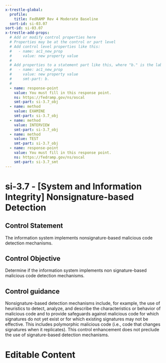 ```yaml
---
x-trestle-global:
  profile:
    title: FedRAMP Rev 4 Moderate Baseline
  sort-id: si-03.07
sort-id: si-03.07
x-trestle-add-props:
  # Add or modify control properties here
  # Properties may be at the control or part level
  # Add control level properties like this:
  #   - name: ac1_new_prop
  #     value: new property value
  #
  # Add properties to a statement part like this, where "b." is the label of the target statement part
  #   - name: ac1_new_prop
  #     value: new property value
  #     smt-part: b.
  #
  - name: response-point
    value: You must fill in this response point.
    ns: https://fedramp.gov/ns/oscal
    smt-part: si-3.7_obj
  - name: method
    value: EXAMINE
    smt-part: si-3.7_obj
  - name: method
    value: INTERVIEW
    smt-part: si-3.7_obj
  - name: method
    value: TEST
    smt-part: si-3.7_obj
  - name: response-point
    value: You must fill in this response point.
    ns: https://fedramp.gov/ns/oscal
    smt-part: si-3.7_smt
---
```


# si-3.7 - \[System and Information Integrity\] Nonsignature-based Detection

## Control Statement

The information system implements nonsignature-based malicious code detection mechanisms.

## Control Objective

Determine if the information system implements non signature-based malicious code detection mechanisms.

## Control guidance

Nonsignature-based detection mechanisms include, for example, the use of heuristics to detect, analyze, and describe the characteristics or behavior of malicious code and to provide safeguards against malicious code for which signatures do not yet exist or for which existing signatures may not be effective. This includes polymorphic malicious code (i.e., code that changes signatures when it replicates). This control enhancement does not preclude the use of signature-based detection mechanisms.

# Editable Content

<!-- Make additions and edits below -->
<!-- The above represents the contents of the control as received by the profile, prior to additions. -->
<!-- If the profile makes additions to the control, they will appear below. -->
<!-- The above markdown may not be edited but you may edit the content below, and/or introduce new additions to be made by the profile. -->
<!-- If there is a yaml header at the top, parameter values may be edited. Use --set-parameters to incorporate the changes during assembly. -->
<!-- The content here will then replace what is in the profile for this control, after running profile-assemble. -->
<!-- The added parts in the profile for this control are below.  You may edit them and/or add new ones. -->
<!-- Each addition must have a heading either of the form ## Control my_addition_name -->
<!-- or ## Part a. (where the a. refers to one of the control statement labels.) -->
<!-- "## Control" parts are new parts added after the statement part. -->
<!-- "## Part" parts are new parts added into the top-level statement part with that label. -->
<!-- Subparts may be added with nested hash levels of the form ### My Subpart Name -->
<!-- underneath the parent ## Control or ## Part being added -->
<!-- See https://ibm.github.io/compliance-trestle/tutorials/ssp_profile_catalog_authoring/ssp_profile_catalog_authoring for guidance. -->
